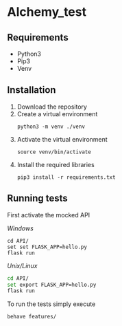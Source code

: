 # Alchemy_test
## Requirements
- Python3
- Pip3
- Venv

## Installation
1. Download the repository
2. Create a virtual environment
   ```commandline
   python3 -m venv ./venv
   ```
3. Activate the virtual environment
   ```commandline
   source venv/bin/activate
   ```
4. Install the required libraries
   ```commandline
   pip3 install -r requirements.txt
   ```
## Running tests
First activate the mocked API

*Windows*
```commandline
cd API/
set set FLASK_APP=hello.py
flask run
```

*Unix/Linux*
```bash
cd API/
set export FLASK_APP=hello.py
flask run
```

To run the tests simply execute 
```commandline
behave features/
```
